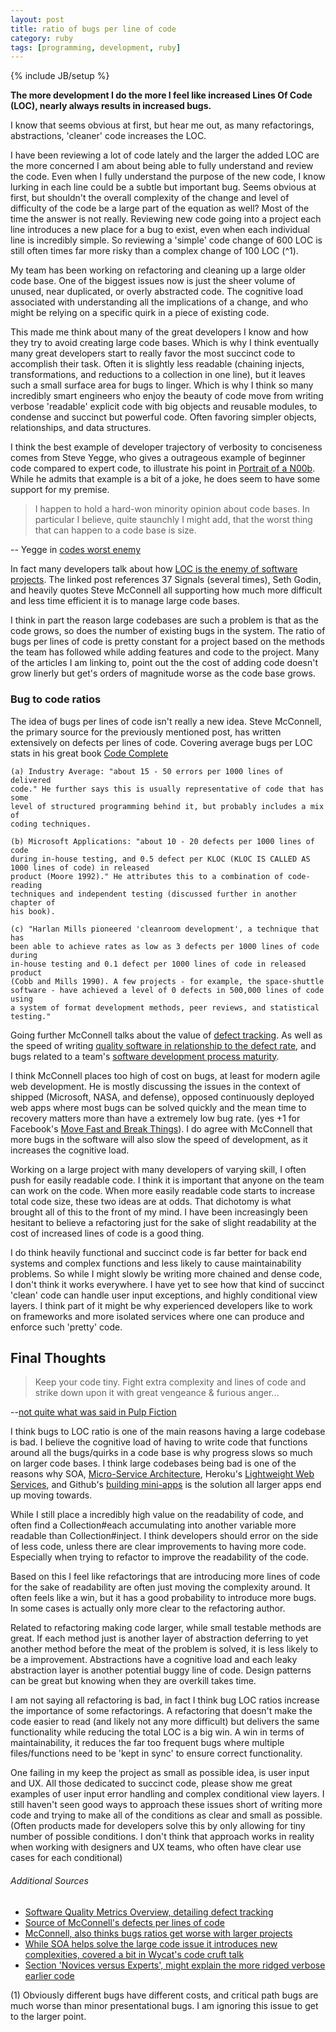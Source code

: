 ```yaml
---
layout: post
title: ratio of bugs per line of code
category: ruby
tags: [programming, development, ruby]
---
```

{% include JB/setup %}

__The more development I do the more I feel like increased Lines Of Code (LOC), nearly always results in increased bugs.__

I know that seems obvious at first, but hear me out, as many refactorings, abstractions, 'cleaner' code increases the LOC.

I have been reviewing a lot of code lately and the larger the added LOC are the more concerned I am about being able to fully understand and review the code. Even when I fully understand the purpose of the new code, I know lurking in each line could be a subtle but important bug. Seems obvious at first, but shouldn't the overall complexity of the change and level of difficulty of the code be a large part of the equation as well? Most of the time the answer is not really. Reviewing new code going into a project each line introduces a new place for a bug to exist, even when each individual line is incredibly simple. So reviewing a 'simple' code change of 600 LOC is still often times far more risky than a complex change of 100 LOC (^1).

My team has been working on refactoring and cleaning up a large older code base. One of the biggest issues now is just the sheer volume of unused, near duplicated, or overly abstracted code. The cognitive load associated with understanding all the implications of a change, and who might be relying on a specific quirk in a piece of existing code.

This made me think about many of the great developers I know and how they try to avoid creating large code bases. Which is why I think eventually many great developers start to really favor the most succinct code to accomplish their task. Often it is slightly less readable (chaining injects, transformations, and reductions to a collection in one line), but it leaves such a small surface area for bugs to linger. Which is why I think so many incredibly smart engineers who enjoy the beauty of code move from writing verbose 'readable' explicit code with big objects and reusable modules, to condense and succinct but powerful code. Often favoring simpler objects, relationships, and data structures.

I think the best example of developer trajectory of verbosity to conciseness comes from Steve Yegge, who gives a outrageous example of beginner code compared to expert code, to illustrate his point in [Portrait of a N00b](http://steve-yegge.blogspot.ca/2008/02/portrait-of-n00b.html). While he admits that example is a bit of a joke, he does seem to have some support for my premise.

> I happen to hold a hard-won minority opinion about code bases. In particular I believe, quite staunchly I might add, that the worst thing that can happen to a code base is size.

-- Yegge in [codes worst enemy](http://steve-yegge.blogspot.com/2007/12/codes-worst-enemy.html)

In fact many developers talk about how [LOC is the enemy of software projects](http://www.codinghorror.com/blog/2006/07/diseconomies-of-scale-and-lines-of-code.html). The linked post references 37 Signals (several times), Seth Godin, and heavily quotes Steve McConnell all supporting how much more difficult and less time efficient it is to manage large code bases.

I think in part the reason large codebases are such a problem is that as the code grows, so does the number of existing bugs in the system. The ratio of bugs per lines of code is pretty constant for a project based on the methods the team has followed while adding features and code to the project. Many of the articles I am linking to, point out the the cost of adding code doesn't grow linerly but get's orders of magnitude worse as the code base grows.

### Bug to code ratios

The idea of bugs per lines of code isn't really a new idea. Steve McConnell, the primary source for the previously mentioned post, has written extensively on defects per lines of code. Covering average bugs per LOC stats in his great book [Code Complete](http://www.amazon.com/Code-Complete-Practical-Handbook-Construction/dp/0735619670)

    (a) Industry Average: "about 15 - 50 errors per 1000 lines of delivered
    code." He further says this is usually representative of code that has some
    level of structured programming behind it, but probably includes a mix of
    coding techniques.
    
    (b) Microsoft Applications: "about 10 - 20 defects per 1000 lines of code
    during in-house testing, and 0.5 defect per KLOC (KLOC IS CALLED AS 1000 lines of code) in released
    product (Moore 1992)." He attributes this to a combination of code-reading
    techniques and independent testing (discussed further in another chapter of
    his book).

    (c) "Harlan Mills pioneered 'cleanroom development', a technique that has
    been able to achieve rates as low as 3 defects per 1000 lines of code during
    in-house testing and 0.1 defect per 1000 lines of code in released product
    (Cobb and Mills 1990). A few projects - for example, the space-shuttle
    software - have achieved a level of 0 defects in 500,000 lines of code using
    a system of format development methods, peer reviews, and statistical
    testing."

Going further McConnell talks about the value of [defect tracking](http://www.stevemcconnell.com/ieeesoftware/bp09.htm). As well as the speed of writing [quality software in relationship to the defect rate](http://www.stevemcconnell.com/articles/art04.htm), and bugs related to a team's [software development process maturity](http://www.stevemcconnell.com/articles/art02.htm). 

I think McConnell places too high of cost on bugs, at least for modern agile web development. He is mostly discussing the issues in the context of shipped (Microsoft, NASA, and defense), opposed continuously deployed web apps where most bugs can be solved quickly and the mean time to recovery matters more than have a extremely low bug rate. (yes +1 for Facebook's [Move Fast and Break Things](http://spectrum.ieee.org/at-work/innovation/facebook-philosophy-move-fast-and-break-things)). I do agree with McConnell that more bugs in the software will also slow the speed of development, as it increases the cognitive load.

Working on a large project with many developers of varying skill, I often push for easily readable code. I think it is important that anyone on the team can work on the code. When more easily readable code starts to increase total code size, these two ideas are at odds. That dichotomy is what brought all of this to the front of my mind. I have been increasingly been hesitant to believe a refactoring just for the sake of slight readability at the cost of increased lines of code is a good thing.

I do think heavily functional and succinct code is far better for back end systems and complex functions and less likely to cause maintainability problems. So while I might slowly be writing more chained and dense code, I don't think it works everywhere. I have yet to see how that kind of succinct 'clean' code can handle user input exceptions, and highly conditional view layers. I think part of it might be why experienced developers like to work on frameworks and more isolated services where one can produce and enforce such 'pretty' code.

## Final Thoughts

>Keep your code tiny. Fight extra complexity and lines of code and strike down upon it with great vengeance & furious anger...

--[not quite what was said in Pulp Fiction](http://quotes.dictionary.com/And_I_will_strike_down_upon_thee_with)

I think bugs to LOC ratio is one of the main reasons having a large codebase is bad. I believe the cognitive load of having to write code that functions around all the bugs/quirks in a code base is why progress slows so much on larger code bases.  I think large codebases being bad is one of the reasons why SOA, [Micro-Service Architecture](https://www.youtube.com/watch?v=2rKEveL55TY), Heroku's [Lightweight Web Services](http://rubyconf2008.confreaks.com/lightweight-web-services.html), and Github's [building mini-apps](http://zachholman.com/posts/scaling-github-employees/) is the solution all larger apps end up moving towards. 

While I still place a incredibly high value on the readability of code, and often find a Collection#each accumulating into another variable more readable than Collection#inject. I think developers should error on the side of less code, unless there are clear improvements to having more code. Especially when trying to refactor to improve the readability of the code.

Based on this I feel like refactorings that are introducing more lines of code for the sake of readability are often just moving the complexity around. It often feels like a win, but it has a good probability to introduce more bugs. In some cases is actually only more clear to the refactoring author.

Related to refactoring making code larger, while small testable methods are great. If each method just is another layer of abstraction deferring to yet another method before the meat of the problem is solved, it is less likely to be a improvement. Abstractions have a cognitive load and each leaky abstraction layer is another potential buggy line of code. Design patterns can be great but knowing when they are overkill takes time.

I am not saying all refactoring is bad, in fact I think bug LOC ratios increase the importance of some refactorings. A refactoring that doesn't make the code easier to read (and likely not any more difficult) but delivers the same functionality while reducing the total LOC is a big win. A win in terms of maintainability, it reduces the far too frequent bugs where multiple files/functions need to be 'kept in sync' to ensure correct functionality.

One failing in my keep the project as small as possible idea, is user input and UX. All those dedicated to succinct code, please show me great examples of user input error handling and complex conditional view layers. I still haven't seen good ways to approach these issues short of writing more code and trying to make all of the conditions as clear and small as possible. (Often products made for developers solve this by only allowing for tiny number of possible conditions. I don't think that approach works in reality when working with designers and UX teams, who often have clear use cases for each conditional)


###### Additional Sources  


  * [Software Quality Metrics Overview, detailing defect tracking](http://www.informit.com/articles/article.aspx?p=30306)  
  * [Source of McConnell's defects per lines of code](http://amartester.blogspot.com/2007/04/bugs-per-lines-of-code.html)  
  * [McConnell, also thinks bugs ratios get worse with larger projects](http://www.stevemcconnell.com/articles/art06.htm)  
  * [While SOA helps solve the large code issue it introduces new complexities, covered a bit in Wycat's code cruft talk](http://confreaks.com/videos/1121-gogaruco2012-cruft-and-technical-debt-a-long-view)  
  * [Section 'Novices versus Experts', might explain the more ridged verbose earlier code](http://www.kitchensoap.com/2012/10/25/on-being-a-senior-engineer/)   



(1) Obviously different bugs have different costs, and critical path bugs are much worse than minor presentational bugs. I am ignoring this issue to get to the larger point.


